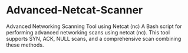 # Advanced-Netcat-Scanner
Advanced Networking Scanning Tool using Netcat (nc)    A Bash script for performing advanced networking scans using netcat (nc). This tool supports SYN, ACK, NULL scans, and a comprehensive scan combining these methods.

